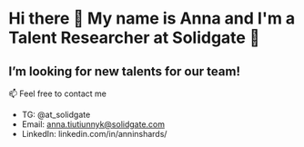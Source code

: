 # Hi there 👋 My name is Anna and I'm a Talent Researcher at Solidgate 💚
## I’m looking for new talents for our team! 
📫 Feel free to contact me 
- TG: @at_solidgate
- Email: anna.tiutiunnyk@solidgate.com
- LinkedIn: linkedin.com/in/anninshards/

